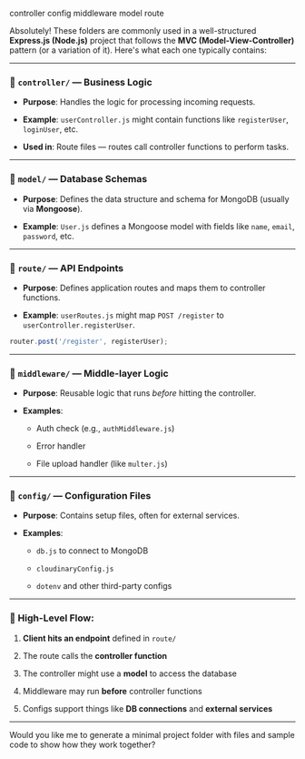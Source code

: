 controller
config
middleware
model
route


Absolutely! These folders are commonly used in a well-structured **Express.js (Node.js)** project that follows the **MVC (Model-View-Controller)** pattern (or a variation of it). Here's what each one typically contains:

---

### 📁 `controller/` — **Business Logic**

- **Purpose**: Handles the logic for processing incoming requests.
    
- **Example**: `userController.js` might contain functions like `registerUser`, `loginUser`, etc.
    
- **Used in**: Route files — routes call controller functions to perform tasks.
    

---

### 📁 `model/` — **Database Schemas**

- **Purpose**: Defines the data structure and schema for MongoDB (usually via **Mongoose**).
    
- **Example**: `User.js` defines a Mongoose model with fields like `name`, `email`, `password`, etc.
    

---

### 📁 `route/` — **API Endpoints**

- **Purpose**: Defines application routes and maps them to controller functions.
    
- **Example**: `userRoutes.js` might map `POST /register` to `userController.registerUser`.
    

```js
router.post('/register', registerUser);
```

---

### 📁 `middleware/` — **Middle-layer Logic**

- **Purpose**: Reusable logic that runs _before_ hitting the controller.
    
- **Examples**:
    
    - Auth check (e.g., `authMiddleware.js`)
        
    - Error handler
        
    - File upload handler (like `multer.js`)
        

---

### 📁 `config/` — **Configuration Files**

- **Purpose**: Contains setup files, often for external services.
    
- **Examples**:
    
    - `db.js` to connect to MongoDB
        
    - `cloudinaryConfig.js`
        
    - `dotenv` and other third-party configs
        

---

### 🧠 High-Level Flow:

1. **Client hits an endpoint** defined in `route/`
    
2. The route calls the **controller function**
    
3. The controller might use a **model** to access the database
    
4. Middleware may run **before** controller functions
    
5. Configs support things like **DB connections** and **external services**
    

---

Would you like me to generate a minimal project folder with files and sample code to show how they work together?

